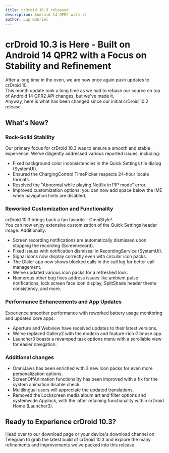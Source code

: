 ```yaml
---
title: crDroid 10.3 released
description: Android 14 QPR2 with it
author: Lup Gabriel
---
```


# crDroid 10.3 is Here - Built on Android 14 QPR2 with a Focus on Stability and Refinement

After a long time in the oven, we are now once again push updates to crDroid 10.  
This month update took a long time as we had to rebase our source on top of Android 14 QPR2 API changes, but we've made it.  
Anyway, here is what has been changed since our initial crDroid 10.2 release.

## What's New?

### Rock-Solid Stability

Our primary focus for crDroid 10.3 was to ensure a smooth and stable experience. We've diligently addressed various reported issues, including:

* Fixed background color inconsistencies in the Quick Settings tile dialog (SystemUI).
* Ensured the ChargingControl TimePicker respects 24-hour locale formats.
* Resolved the "Abnormal while playing Netflix in PIP mode" error.
* Improved customization options: you can now add space below the IME when navigation hints are disabled.

### Reworked Customization and Functionality

crDroid 10.3 brings back a fan favorite - OmniStyle!  
You can now enjoy extensive customization of the Quick Settings header image. Additionally:

* Screen recording notifications are automatically dismissed upon stopping the recording (Screenrecord).
* Fixed issues with notification dismissal in RecordingService (SystemUI).
* Signal icons now display correctly even with circular icon packs.
* The Dialer app now shows blocked calls in the call log for better call management.
* We've updated various icon packs for a refreshed look.
* Numerous other bug fixes address issues like ambient pulse notifications, lock screen face icon display, SplitShade header theme consistency, and more.

### Performance Enhancements and App Updates

Experience smoother performance with reworked battery usage monitoring and updated core apps:

* Aperture and Webview have received updates to their latest versions.
* We've replaced Gallery2 with the modern and feature-rich Glimpse app.
* Launcher3 boasts a revamped task options menu with a scrollable view for easier navigation.

### Additional changes

* OmniJaws has been enriched with 3 new icon packs for even more personalization options.
* ScreenOffAnimation functionality has been improved with a fix for the system animation disable check.
* Multilingual users will appreciate the updated translations.
* Removed the Lockscreen media album art and filter options and systemwide Applock, with the latter retaining functionality within crDroid Home (Launcher3).

## Ready to Experience crDroid 10.3?

Head over to our download page or your device's download channel on Telegram to grab the latest build of crDroid 10.3 and explore the many refinements and improvements we've packed into this release.
